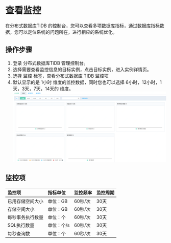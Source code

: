 # 查看监控
在分布式数据库TiDB 的控制台，您可以查看多项数据库指标，通过数据库指标数据，您可以定位系统的问题所在，进行相应的系统优化。

## 操作步骤
1. 登录 分布式数据库TiDB 管理控制台。
2. 选择需要查看监控信息的目标实例，点击目标实例，进入实例详情页。
3. 选择 监控 标签，查看分布式数据库 TIDB 监控项
4. 默认显示的是 1小时 维度的监控数据，同时您也可以选择 6小时，12小时，1天，3天，7天，14天的 维度。
![监控](../../../../image/TiDB/Monitor-1.png)

## 监控项
|	监控项	|	指标单位	|	监控频率	|	监控周期	|
|:-|:-|:-|:-|
|	已用存储空间大小	|	单位：GB	|	60秒/次	|	30天	|
|	存储空间大小	|	单位：GB	|	60秒/次	|	30天	|
|	每秒事务执行数量	|	单位：个	|	60秒/次	|	30天	|
|	SQL执行数量	|	单位：个/s	|	60秒/次	|	30天	|
|	每秒查询数	|	单位：个	|	60秒/次	|	30天	|
